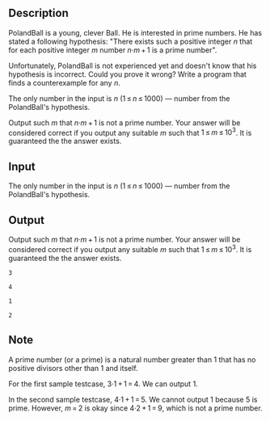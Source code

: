## Description

<div><p>PolandBall is a young, clever Ball. He is interested in prime numbers. He has stated a following hypothesis: "<span class="tex-font-style-tt">There exists such a positive integer <span class="tex-span"><i>n</i></span> that for each positive integer <span class="tex-span"><i>m</i></span> number <span class="tex-span"><i>n</i>·<i>m</i> + 1</span> is a prime number</span>".</p><p>Unfortunately, PolandBall is not experienced yet and doesn't know that his hypothesis is incorrect. Could you prove it wrong? Write a program that finds a counterexample for any <span class="tex-span"><i>n</i></span>.</p></div><div class="input-specification"><p>The only number in the input is <span class="tex-span"><i>n</i></span> (<span class="tex-span">1 ≤ <i>n</i> ≤ 1000</span>)&nbsp;— number from the PolandBall's hypothesis. </p></div><div class="output-specification"><p>Output such <span class="tex-span"><i>m</i></span> that <span class="tex-span"><i>n</i>·<i>m</i> + 1</span> is not a prime number. Your answer will be considered correct if you output any suitable <span class="tex-span"><i>m</i></span> such that <span class="tex-span">1 ≤ <i>m</i> ≤ 10<sup class="upper-index">3</sup></span>. It is guaranteed the the answer exists.</p></div>

## Input

<p>The only number in the input is <span class="tex-span"><i>n</i></span> (<span class="tex-span">1 ≤ <i>n</i> ≤ 1000</span>)&nbsp;— number from the PolandBall's hypothesis. </p>

## Output

<p>Output such <span class="tex-span"><i>m</i></span> that <span class="tex-span"><i>n</i>·<i>m</i> + 1</span> is not a prime number. Your answer will be considered correct if you output any suitable <span class="tex-span"><i>m</i></span> such that <span class="tex-span">1 ≤ <i>m</i> ≤ 10<sup class="upper-index">3</sup></span>. It is guaranteed the the answer exists.</p>





```input1
3

```




```input2
4

```




```output1
1
```




```output2
2
```



## Note

<p>A prime number (or a prime) is a natural number greater than <span class="tex-span">1</span> that has no positive divisors other than <span class="tex-span">1</span> and itself.</p><p>For the first sample testcase, <span class="tex-span">3·1 + 1 = 4</span>. We can output <span class="tex-span">1</span>.</p><p>In the second sample testcase, <span class="tex-span">4·1 + 1 = 5</span>. We cannot output <span class="tex-span">1</span> because <span class="tex-span">5</span> is prime. However, <span class="tex-span"><i>m</i> = 2</span> is okay since <span class="tex-span">4·2 + 1 = 9</span>, which is not a prime number.</p>
